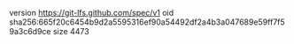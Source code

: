 version https://git-lfs.github.com/spec/v1
oid sha256:665f20c6454b9d2a5595316ef90a54492df2a4b3a047689e59ff7f59a3c6d9ce
size 4473
